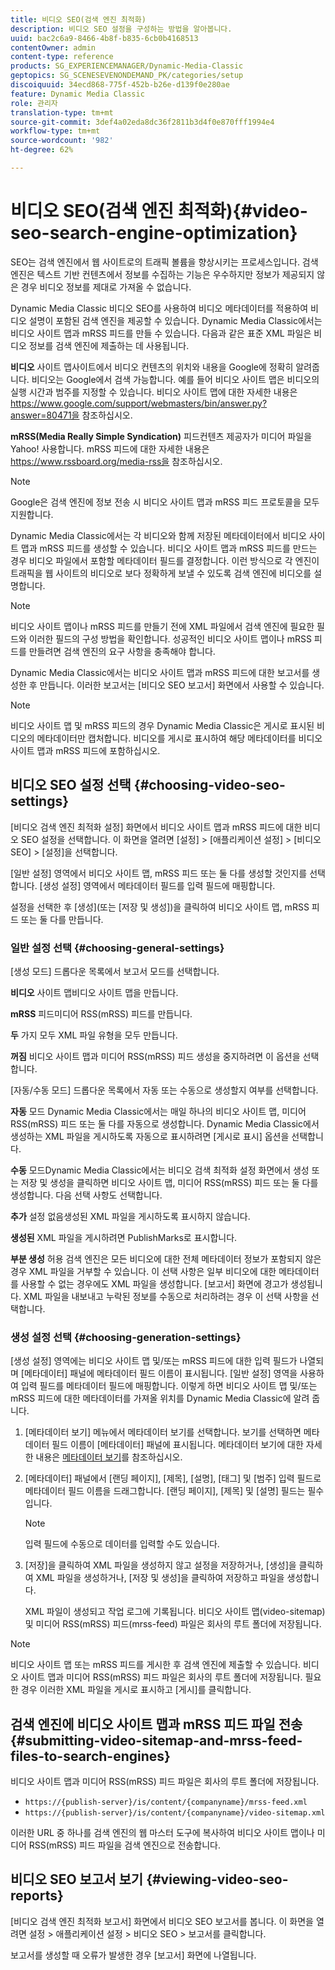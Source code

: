 ```yaml
---
title: 비디오 SEO(검색 엔진 최적화)
description: 비디오 SEO 설정을 구성하는 방법을 알아봅니다.
uuid: bac2c6a9-8466-4b8f-b835-6cb0b4168513
contentOwner: admin
content-type: reference
products: SG_EXPERIENCEMANAGER/Dynamic-Media-Classic
geptopics: SG_SCENESEVENONDEMAND_PK/categories/setup
discoiquuid: 34ecd868-775f-452b-b26e-d139f0e280ae
feature: Dynamic Media Classic
role: 관리자
translation-type: tm+mt
source-git-commit: 3def4a02eda8dc36f2811b3d4f0e870fff1994e4
workflow-type: tm+mt
source-wordcount: '982'
ht-degree: 62%

---
```



# 비디오 SEO(검색 엔진 최적화){#video-seo-search-engine-optimization}

SEO는 검색 엔진에서 웹 사이트로의 트래픽 볼륨을 향상시키는 프로세스입니다. 검색 엔진은 텍스트 기반 컨텐츠에서 정보를 수집하는 기능은 우수하지만 정보가 제공되지 않은 경우 비디오 정보를 제대로 가져올 수 없습니다.

Dynamic Media Classic 비디오 SEO를 사용하여 비디오 메타데이터를 적용하여 비디오 설명이 포함된 검색 엔진을 제공할 수 있습니다. Dynamic Media Classic에서는 비디오 사이트 맵과 mRSS 피드를 만들 수 있습니다. 다음과 같은 표준 XML 파일은 비디오 정보를 검색 엔진에 제출하는 데 사용됩니다.

**비디오** 사이트 맵사이트에서 비디오 컨텐츠의 위치와 내용을 Google에 정확히 알려줍니다. 비디오는 Google에서 검색 가능합니다. 예를 들어 비디오 사이트 맵은 비디오의 실행 시간과 범주를 지정할 수 있습니다. 비디오 사이트 맵에 대한 자세한 내용은 https://www.google.com/support/webmasters/bin/answer.py?answer=80471을 참조하십시오.

**mRSS(Media Really Simple Syndication)** 피드컨텐츠 제공자가 미디어 파일을 Yahoo! 사용합니다. mRSS 피드에 대한 자세한 내용은 https://www.rssboard.org/media-rss을 참조하십시오.

>[!NOTE]
>
>Google은 검색 엔진에 정보 전송 시 비디오 사이트 맵과 mRSS 피드 프로토콜을 모두 지원합니다.

Dynamic Media Classic에서는 각 비디오와 함께 저장된 메타데이터에서 비디오 사이트 맵과 mRSS 피드를 생성할 수 있습니다. 비디오 사이트 맵과 mRSS 피드를 만드는 경우 비디오 파일에서 포함할 메타데이터 필드를 결정합니다. 이런 방식으로 각 엔진이 트래픽을 웹 사이트의 비디오로 보다 정확하게 보낼 수 있도록 검색 엔진에 비디오를 설명합니다.

>[!NOTE]
>
>비디오 사이트 맵이나 mRSS 피드를 만들기 전에 XML 파일에서 검색 엔진에 필요한 필드와 이러한 필드의 구성 방법을 확인합니다. 성공적인 비디오 사이트 맵이나 mRSS 피드를 만들려면 검색 엔진의 요구 사항을 충족해야 합니다.

Dynamic Media Classic에서는 비디오 사이트 맵과 mRSS 피드에 대한 보고서를 생성한 후 만듭니다. 이러한 보고서는 [비디오 SEO 보고서] 화면에서 사용할 수 있습니다.

>[!NOTE]
>
>비디오 사이트 맵 및 mRSS 피드의 경우 Dynamic Media Classic은 게시로 표시된 비디오의 메타데이터만 캡처합니다. 비디오를 게시로 표시하여 해당 메타데이터를 비디오 사이트 맵과 mRSS 피드에 포함하십시오.

## 비디오 SEO 설정 선택 {#choosing-video-seo-settings}

[비디오 검색 엔진 최적화 설정] 화면에서 비디오 사이트 맵과 mRSS 피드에 대한 비디오 SEO 설정을 선택합니다. 이 화면을 열려면 [설정] > [애플리케이션 설정] > [비디오 SEO] > [설정]을 선택합니다.

[일반 설정] 영역에서 비디오 사이트 맵, mRSS 피드 또는 둘 다를 생성할 것인지를 선택합니다. [생성 설정] 영역에서 메타데이터 필드를 입력 필드에 매핑합니다.

설정을 선택한 후 [생성](또는 [저장 및 생성])을 클릭하여 비디오 사이트 맵, mRSS 피드 또는 둘 다를 만듭니다.

### 일반 설정 선택 {#choosing-general-settings}

[생성 모드] 드롭다운 목록에서 보고서 모드를 선택합니다.

**비디오** 사이트 맵비디오 사이트 맵을 만듭니다.

**mRSS** 피드미디어 RSS(mRSS) 피드를 만듭니다.

**두** 가지 모두 XML 파일 유형을 모두 만듭니다.

**꺼짐** 비디오 사이트 맵과 미디어 RSS(mRSS) 피드 생성을 중지하려면 이 옵션을 선택합니다.

[자동/수동 모드] 드롭다운 목록에서 자동 또는 수동으로 생성할지 여부를 선택합니다.

**자동** 모드 Dynamic Media Classic에서는 매일 하나의 비디오 사이트 맵, 미디어 RSS(mRSS) 피드 또는 둘 다를 자동으로 생성합니다. Dynamic Media Classic에서 생성하는 XML 파일을 게시하도록 자동으로 표시하려면 [게시로 표시] 옵션을 선택합니다.

**수동** 모드Dynamic Media Classic에서는 비디오 검색 최적화 설정 화면에서 생성 또는 저장 및 생성을 클릭하면 비디오 사이트 맵, 미디어 RSS(mRSS) 피드 또는 둘 다를 생성합니다. 다음 선택 사항도 선택합니다.

**추가** 설정 없음생성된 XML 파일을 게시하도록 표시하지 않습니다.

**생성된** XML 파일을 게시하려면 PublishMarks로 표시합니다.

**부분 생성** 허용 검색 엔진은 모든 비디오에 대한 전체 메타데이터 정보가 포함되지 않은 경우 XML 파일을 거부할 수 있습니다. 이 선택 사항은 일부 비디오에 대한 메타데이터를 사용할 수 없는 경우에도 XML 파일을 생성합니다. [보고서] 화면에 경고가 생성됩니다. XML 파일을 내보내고 누락된 정보를 수동으로 처리하려는 경우 이 선택 사항을 선택합니다.

### 생성 설정 선택  {#choosing-generation-settings}

[생성 설정] 영역에는 비디오 사이트 맵 및/또는 mRSS 피드에 대한 입력 필드가 나열되며 [메타데이터] 패널에 메타데이터 필드 이름이 표시됩니다. [일반 설정] 영역을 사용하여 입력 필드를 메타데이터 필드에 매핑합니다. 이렇게 하면 비디오 사이트 맵 및/또는 mRSS 피드에 대한 메타데이터를 가져올 위치를 Dynamic Media Classic에 알려 줍니다.

1. [메타데이터 보기] 메뉴에서 메타데이터 보기를 선택합니다. 보기를 선택하면 메타데이터 필드 이름이 [메타데이터] 패널에 표시됩니다. 메타데이터 보기에 대한 자세한 내용은 [메타데이터 보기](application-setup.md#metadata_views)를 참조하십시오.
1. [메타데이터] 패널에서 [랜딩 페이지], [제목], [설명], [태그] 및 [범주] 입력 필드로 메타데이터 필드 이름을 드래그합니다. [랜딩 페이지], [제목] 및 [설명] 필드는 필수입니다.

   >[!NOTE]
   >
   >입력 필드에 수동으로 데이터를 입력할 수도 있습니다.

1. [저장]을 클릭하여 XML 파일을 생성하지 않고 설정을 저장하거나, [생성]을 클릭하여 XML 파일을 생성하거나, [저장 및 생성]을 클릭하여 저장하고 파일을 생성합니다.

   XML 파일이 생성되고 작업 로그에 기록됩니다. 비디오 사이트 맵(video-sitemap) 및 미디어 RSS(mRSS) 피드(mrss-feed) 파일은 회사의 루트 폴더에 저장됩니다.

>[!NOTE]
>
>비디오 사이트 맵 또는 mRSS 피드를 게시한 후 검색 엔진에 제출할 수 있습니다. 비디오 사이트 맵과 미디어 RSS(mRSS) 피드 파일은 회사의 루트 폴더에 저장됩니다. 필요한 경우 이러한 XML 파일을 게시로 표시하고 [게시]를 클릭합니다.

## 검색 엔진에 비디오 사이트 맵과 mRSS 피드 파일 전송  {#submitting-video-sitemap-and-mrss-feed-files-to-search-engines}

비디오 사이트 맵과 미디어 RSS(mRSS) 피드 파일은 회사의 루트 폴더에 저장됩니다.

* `https://{publish-server}/is/content/{companyname}/mrss-feed.xml`
* `https://{publish-server}/is/content/{companyname}/video-sitemap.xml`

이러한 URL 중 하나를 검색 엔진의 웹 마스터 도구에 복사하여 비디오 사이트 맵이나 미디어 RSS(mRSS) 피드 파일을 검색 엔진으로 전송합니다.

## 비디오 SEO 보고서 보기  {#viewing-video-seo-reports}

[비디오 검색 엔진 최적화 보고서] 화면에서 비디오 SEO 보고서를 봅니다. 이 화면을 열려면 설정 > 애플리케이션 설정 > 비디오 SEO > 보고서를 클릭합니다.

보고서를 생성할 때 오류가 발생한 경우 [보고서] 화면에 나열됩니다.
